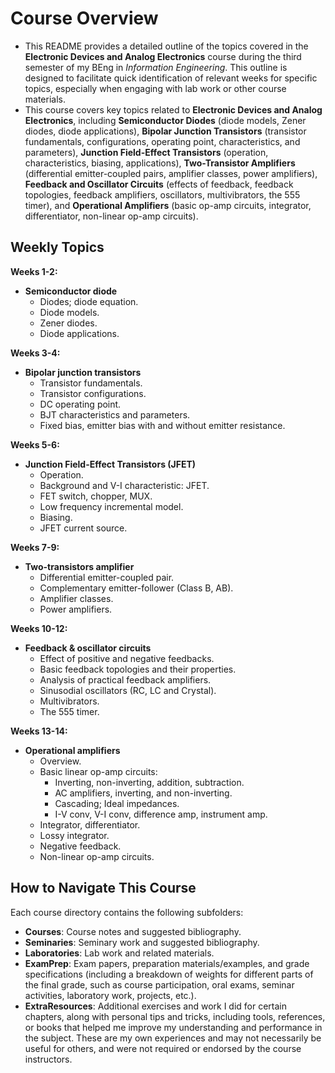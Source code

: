 # Course Overview

- This README provides a detailed outline of the topics covered in the **Electronic Devices and Analog Electronics** course during the third semester of my BEng in _Information Engineering_. This outline is designed to facilitate quick identification of relevant weeks for specific topics, especially when engaging with lab work or other course materials.
- This course covers key topics related to **Electronic Devices and Analog Electronics**, including **Semiconductor Diodes** (diode models, Zener diodes, diode applications), **Bipolar Junction Transistors** (transistor fundamentals, configurations, operating point, characteristics, and parameters), **Junction Field-Effect Transistors** (operation, characteristics, biasing, applications), **Two-Transistor Amplifiers** (differential emitter-coupled pairs, amplifier classes, power amplifiers), **Feedback and Oscillator Circuits** (effects of feedback, feedback topologies, feedback amplifiers, oscillators, multivibrators, the 555 timer), and **Operational Amplifiers** (basic op-amp circuits, integrator, differentiator, non-linear op-amp circuits).

## Weekly Topics

**Weeks 1-2:** 
- **Semiconductor diode**
  - Diodes; diode equation.
  - Diode models.
  - Zener diodes.
  - Diode applications.

**Weeks 3-4:**
- **Bipolar junction transistors**
  - Transistor fundamentals.
  - Transistor configurations.
  - DC operating point.
  - BJT characteristics and parameters.
  - Fixed bias, emitter bias with and without emitter resistance.

**Weeks 5-6:**
- **Junction Field-Effect Transistors (JFET)**
  - Operation.
  - Background and V-I characteristic: JFET.
  - FET switch, chopper, MUX.
  - Low frequency incremental model.
  - Biasing.
  - JFET current source.

**Weeks 7-9:**
- **Two-transistors amplifier**
  - Differential emitter-coupled pair.
  - Complementary emitter-follower (Class B, AB).
  - Amplifier classes.
  - Power amplifiers.

**Weeks 10-12:**
- **Feedback & oscillator circuits**
  - Effect of positive and negative feedbacks.
  - Basic feedback topologies and their properties.
  - Analysis of practical feedback amplifiers.
  - Sinusodial oscillators (RC, LC and Crystal).
  - Multivibrators.
  - The 555 timer.

**Weeks 13-14:**
- **Operational amplifiers**
  - Overview.
  - Basic linear op-amp circuits:
    - Inverting, non-inverting, addition, subtraction.
    - AC amplifiers, inverting, and non-inverting.
    - Cascading; Ideal impedances.
    - I-V conv, V-I conv, difference amp, instrument amp.
  - Integrator, differentiator.
  - Lossy integrator.
  - Negative feedback.
  - Non-linear op-amp circuits. 

## How to Navigate This Course

Each course directory contains the following subfolders:

- **Courses**: Course notes and suggested bibliography.
- **Seminaries**: Seminary work and suggested bibliography.
- **Laboratories**: Lab work and related materials.
- **ExamPrep**: Exam papers, preparation materials/examples, and grade specifications (including a breakdown of weights for different parts of the final grade, such as course participation, oral exams, seminar activities, laboratory work, projects, etc.).
- **ExtraResources**: Additional exercises and work I did for certain chapters, along with personal tips and tricks, including tools, references, or books that helped me improve my understanding and performance in the subject. These are my own experiences and may not necessarily be useful for others, and were not required or endorsed by the course instructors.
